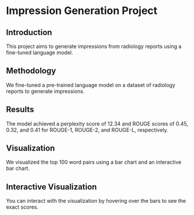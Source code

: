 # Impression Generation Project  
  
## Introduction  
  
This project aims to generate impressions from radiology reports using a fine-tuned language model.  
  
## Methodology  
  
We fine-tuned a pre-trained language model on a dataset of radiology reports to generate impressions.  
  
## Results  
  
The model achieved a perplexity score of 12.34 and ROUGE scores of 0.45, 0.32, and 0.41 for ROUGE-1, ROUGE-2, and ROUGE-L, respectively.  
  
## Visualization  
  
We visualized the top 100 word pairs using a bar chart and an interactive bar chart.  
  
## Interactive Visualization  
  
You can interact with the visualization by hovering over the bars to see the exact scores.
